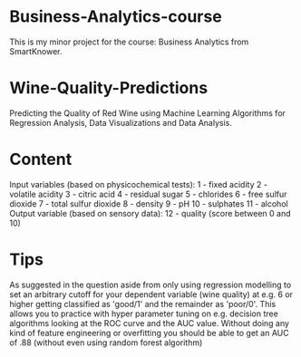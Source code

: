 # Business-Analytics-course
This is my minor project for the course: Business Analytics from SmartKnower. 
# Wine-Quality-Predictions
Predicting the Quality of Red Wine using Machine Learning Algorithms for Regression Analysis, Data Visualizations and Data Analysis.
# Content
Input variables (based on physicochemical tests):
1 - fixed acidity 
2 - volatile acidity 
3 - citric acid 
4 - residual sugar 
5 - chlorides 
6 - free sulfur dioxide 
7 - total sulfur dioxide 
8 - density 
9 - pH 
10 - sulphates 
11 - alcohol 
Output variable (based on sensory data): 
12 - quality (score between 0 and 10) 
# Tips
As suggested in the question aside from only using regression modelling to set an arbitrary cutoff for your dependent variable (wine quality) at e.g. 6 or higher getting classified as 'good/1' and the remainder as 'poor/0'. This allows you to practice with hyper parameter tuning on e.g. decision tree algorithms looking at the ROC curve and the AUC value. Without doing any kind of feature engineering or overfitting you should be able to get an AUC of .88 (without even using random forest algorithm)
